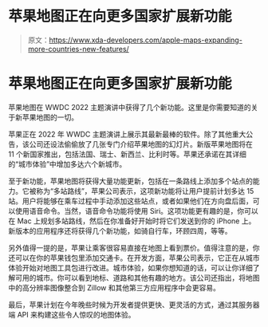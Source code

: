 # 苹果地图正在向更多国家扩展新功能

> 原文：<https://www.xda-developers.com/apple-maps-expanding-more-countries-new-features/>

# 苹果地图正在向更多国家扩展新功能

苹果地图在 WWDC 2022 主题演讲中获得了几个新功能。这里是你需要知道的关于新苹果地图的一切。

苹果正在 2022 年 WWDC 主题演讲上展示其最新最棒的软件。除了其他重大公告，该公司还设法偷偷放了几张专门介绍苹果地图的幻灯片。新版苹果地图将在 11 个新国家推出，包括法国、瑞士、新西兰、比利时等。苹果还承诺在其详细的“城市体验”中增加多达六个新城市。

至于新功能，苹果地图将获得大量功能更新，包括在一条路线上添加多个站点的能力。它被称为“多站路线”，苹果公司表示，这项新功能将让用户提前计划多达 15 站。用户将能够在乘车过程中手动添加这些站点，或者如果他们在方向盘后面，可以使用语音命令。当然，语音命令功能将使用 Siri。这项功能更有趣的是，你可以在 Mac 上规划多站路线，然后在你准备好开始时将它们发送到你的 iPhone 上。新版本的应用程序还将获得几个新功能，如骑自行车，环顾四周，等等。

另外值得一提的是，苹果让乘客很容易直接在地图上看到票价。值得注意的是，你还可以在你的苹果钱包里添加交通卡。在开发方面，苹果公司表示，它正在从城市体验开始对地图工具包进行改进。城市体验，如果你想知道的话，可以让你详细了解可用的城市。你可以看到地标、道路和其他有趣的地方。该公司还指出，将地图中的高分辨率图像整合到 Zillow 和其他第三方应用程序中会更容易。

最后，苹果计划在今年晚些时候为开发者提供更快、更灵活的方式，通过其服务器端 API 来构建这些令人惊叹的地图体验。
